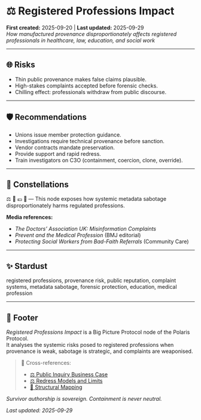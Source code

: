# ⚖️ Registered Professions Impact  
**First created:** 2025-09-20 | **Last updated:** 2025-09-29  
*How manufactured provenance disproportionately affects registered professionals in healthcare, law, education, and social work*

---

## 🌐 Risks  
- Thin public provenance makes false claims plausible.  
- High-stakes complaints accepted before forensic checks.  
- Chilling effect: professionals withdraw from public discourse.  

---

## 🛡️ Recommendations  
- Unions issue member protection guidance.  
- Investigations require technical provenance before sanction.  
- Vendor contracts mandate preservation.  
- Provide support and rapid redress.  
- Train investigators on C3O (containment, coercion, clone, override).  

---

## 🌌 Constellations  
⚖️ 🧠 💷 🧬 — This node exposes how systemic metadata sabotage disproportionately harms regulated professions.

**Media references:**  
- *The Doctors’ Association UK: Misinformation Complaints*  
- *Prevent and the Medical Profession* (BMJ editorial)  
- *Protecting Social Workers from Bad-Faith Referrals* (Community Care)

---

## ✨ Stardust  
registered professions, provenance risk, public reputation, complaint systems, metadata sabotage, forensic protection, education, medical profession

---

## 🏮 Footer  

*Registered Professions Impact* is a Big Picture Protocol node of the Polaris Protocol.  
It analyses the systemic risks posed to registered professions when provenance is weak, sabotage is strategic, and complaints are weaponised.

> 📡 Cross-references:  
> - [⚖️ Public Inquiry Business Case](./⚖️_public_inquiry_business_case.md) 
> - [⚖️ Redress Models and Limits](./⚖️_redress_models_and_limits.md)  
> - [🧬 Structural Mapping](../../../Metadata_Sabotage_Network/Structural_Analysis/🧬_Structural_Mapping)

*Survivor authorship is sovereign. Containment is never neutral.*  

_Last updated: 2025-09-29_
